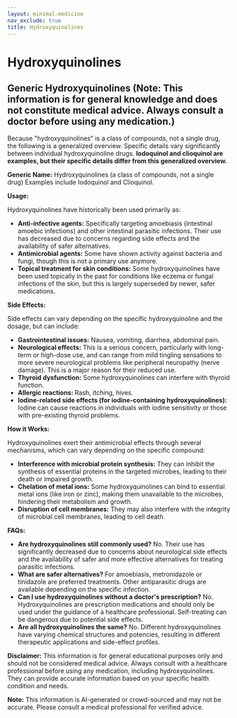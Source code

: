 ```yaml
---
layout: minimal-medicine
nav_exclude: true
title: Hydroxyquinolines
---
```


# Hydroxyquinolines

## Generic Hydroxyquinolines (Note: This information is for general knowledge and does not constitute medical advice.  Always consult a doctor before using any medication.)

Because "hydroxyquinolines" is a class of compounds, not a single drug, the following is a generalized overview.  Specific details vary significantly between individual hydroxyquinoline drugs.  **Iodoquinol and clioquinol are examples, but their specific details differ from this generalized overview.**


**Generic Name:** Hydroxyquinolines (a class of compounds, not a single drug)  Examples include Iodoquinol and Clioquinol.

**Usage:**

Hydroxyquinolines have historically been used primarily as:

* **Anti-infective agents:** Specifically targeting amoebiasis (intestinal amoebic infections) and other intestinal parasitic infections.  Their use has decreased due to concerns regarding side effects and the availability of safer alternatives.
* **Antimicrobial agents:** Some have shown activity against bacteria and fungi, though this is not a primary use anymore.
* **Topical treatment for skin conditions:** Some hydroxyquinolines have been used topically in the past for conditions like eczema or fungal infections of the skin, but this is largely superseded by newer, safer medications.

**Side Effects:**

Side effects can vary depending on the specific hydroxyquinoline and the dosage, but can include:

* **Gastrointestinal issues:** Nausea, vomiting, diarrhea, abdominal pain.
* **Neurological effects:**  This is a serious concern, particularly with long-term or high-dose use, and can range from mild tingling sensations to more severe neurological problems like peripheral neuropathy (nerve damage).  This is a major reason for their reduced use.
* **Thyroid dysfunction:**  Some hydroxyquinolines can interfere with thyroid function.
* **Allergic reactions:** Rash, itching, hives.
* **Iodine-related side effects (for iodine-containing hydroxyquinolines):**  Iodine can cause reactions in individuals with iodine sensitivity or those with pre-existing thyroid problems.


**How it Works:**

Hydroxyquinolines exert their antimicrobial effects through several mechanisms, which can vary depending on the specific compound:

* **Interference with microbial protein synthesis:**  They can inhibit the synthesis of essential proteins in the targeted microbes, leading to their death or impaired growth.
* **Chelation of metal ions:** Some hydroxyquinolines can bind to essential metal ions (like iron or zinc), making them unavailable to the microbes, hindering their metabolism and growth.
* **Disruption of cell membranes:**  They may also interfere with the integrity of microbial cell membranes, leading to cell death.


**FAQs:**

* **Are hydroxyquinolines still commonly used?** No. Their use has significantly decreased due to concerns about neurological side effects and the availability of safer and more effective alternatives for treating parasitic infections.
* **What are safer alternatives?**  For amoebiasis, metronidazole or tinidazole are preferred treatments.  Other antiparasitic drugs are available depending on the specific infection.
* **Can I use hydroxyquinolines without a doctor's prescription?** No.  Hydroxyquinolines are prescription medications and should only be used under the guidance of a healthcare professional. Self-treating can be dangerous due to potential side effects.
* **Are all hydroxyquinolines the same?** No. Different hydroxyquinolines have varying chemical structures and potencies, resulting in different therapeutic applications and side-effect profiles.


**Disclaimer:** This information is for general educational purposes only and should not be considered medical advice.  Always consult with a healthcare professional before using any medication, including hydroxyquinolines.  They can provide accurate information based on your specific health condition and needs.


**Note:** This information is AI-generated or crowd-sourced and may not be accurate. Please consult a medical professional for verified advice.